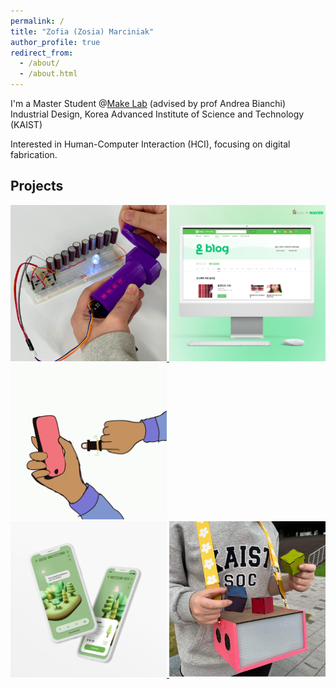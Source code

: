 ```yaml
---
permalink: /
title: "Zofia (Zosia) Marciniak"
author_profile: true
redirect_from: 
  - /about/
  - /about.html
---
```


I'm a Master Student @[Make Lab](https://make.kaist.ac.kr/) (advised by prof Andrea Bianchi)
Industrial Design, Korea Advanced Institute of Science and Technology (KAIST)

Interested in Human-Computer Interaction (HCI), focusing on digital fabrication. 


## Projects
<a href="https://zosia-hci.github.io/publication/2024-thermopixels">
  <img src="images/thermopixels.png" alt="ThermoPixels" width="250" >
</a>
<a href="https://zosia-hci.github.io/portfolio/on_blog">
  <img src="images/on_blog_square.png" alt="OnBlog" width="250" >
</a> 
<a href="https://zosia-hci.github.io/publication/2022-guidering">
  <img src="images/guidering.GIF" alt="GuideRing" width="250" >
</a> 
<br>
<a href="https://zosia-hci.github.io/portfolio/evergrow">
  <img src="images/evergrow_square.png" alt="Evergrow" width="250" >
</a> 
<a href="https://zosia-hci.github.io/portfolio/ear_for_blocks">
  <img src="images/blocks_square.png" alt="Ear for blocks" width="250" >
</a> 


